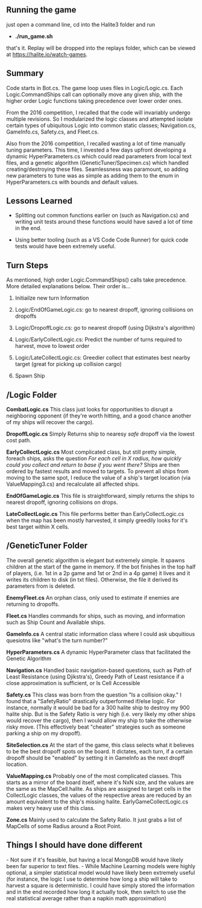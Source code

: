 <h2>Running the game</h2>
just open a command line, cd into the Halite3 folder and run

- <b>./run_game.sh</b>

that's it.  Replay will be dropped into the replays folder, which can be viewed at https://halite.io/watch-games.

<h2>Summary</h2>
Code starts in Bot.cs.  The game loop uses files in Logic/Logic.cs.  Each Logic.CommandShips call can optionally move any given ship, with the higher order Logic functions taking precedence over lower order ones.

From the 2016 competition, I recalled that the code will invariably undergo multiple revisions.  So I modularized the logic classes and attempted isolate certain types of ubiquitous Logic into common static classes; Navigation.cs, GameInfo.cs, Safety.cs, and Fleet.cs.

Also from the 2016 competition, I recalled wasting a lot of time manually tuning parameters. This time, I invested a few days upfront developing a dynamic HyperParameters.cs which could read parameters from local text files, and a genetic algorithm (GeneticTuner/Specimen.cs) which handled creating/destroying these files.  Seamlessness was paramount, so adding new parameters to tune was as simple as adding them to the enum in HyperParameters.cs with bounds and default values.


<h2>Lessons Learned</h2>

- Splitting out common functions earlier on (such as Navigation.cs) and writing unit tests around these functions would have saved a lot of time in the end.

- Using better tooling (such as a VS Code Code Runner) for quick code tests would have been extremely useful.


<h2>Turn Steps</h2>
As mentioned, high order Logic.CommandShips() calls take precedence. More detailed explanations below. Their order is...

1. Initiailze new turn Information

2. Logic/EndOfGameLogic.cs: go to nearest dropoff, ignoring collisions on dropoffs

3. Logic/DropoffLogic.cs: go to nearest dropoff (using Dijkstra's algorithm)

4. Logic/EarlyCollectLogic.cs: Predict the number of turns required to harvest, move to lowest order

5. Logic/LateCollectLogic.cs: Greedier collect that estimates best nearby target (great for picking up collision cargo)

6. Spawn Ship


<h2>/Logic Folder</h2>
<b>CombatLogic.cs</b>
This class just looks for opportunities to disrupt a neighboring opponent (if they're worth hitting, and a good chance another of my ships will recover the cargo).

<b>DropoffLogic.cs</b>
Simply Returns ship to nearesy *safe* dropoff via the lowest cost path.

<b>EarlyCollectLogic.cs</b>
Most complicated class, but still pretty simple, foreach ships, asks the question
<i>For each cell in X radius, how quickly could you collect and return to base if you went there?</i>
Ships are then ordered by fastest results and moved to targets.  To prevent all ships from moving to the same spot, I reduce the value of a ship's target location (via ValueMapping3.cs) and recalculate all affected ships.

<b>EndOfGameLogic.cs</b>
This file is straightforward, simply returns the ships to nearest dropoff, ignoring collisions on drops.

<b>LateCollectLogic.cs</b>
This file performs better than EarlyCollectLogic.cs when the map has been mostly harvested, it simply greedily looks for it's best target within X cells.

<h2>/GeneticTuner Folder</h2>
The overall genetic algorithm is elegant but extremely simple.  It spawns children at the start of the game in memory.  If the bot finishes in the top half of players, (i.e. 1st in a 2p game and 1st or 2nd in a 4p game) it lives and it writes its children to disk (in txt files).  Otherwise, the file it derived its parameters from is deleted.

<b>EnemyFleet.cs</b>
An orphan class, only used to estimate if enemies are returning to dropoffs.

<b>Fleet.cs</b>
Handles commands for ships, such as moving, and information such as Ship Count and Available ships.

<b>GameInfo.cs</b>
A central static information class where I could ask ubquitious quesiotns like "what's the turn number?"

<b>HyperParameters.cs</b>
A dynamic HyperParameter class that facilitated the Genetic Algorithm

<b>Navigation.cs</b>
Handled basic navigation-based questions, such as Path of Least Resistance (using Djikstra's), Greedy Path of Least resistance if a close approximation is sufficient, or Is Cell Accessible

<b>Safety.cs</b>
This class was born from the question "Is a collision okay."  I found that a "SafetyRatio" drastically outperformed if/else logic.  For instance, normally it would be bad for a 300 halite ship to destroy my 900 halite ship.  But is the Safety Ratio is very high (i.e. very likely my other ships would recover the cargo), then I would allow my ship to take the otherwise risky move.  (This effectively beat "cheater" strategies such as someone parking a ship on my dropoff).

<b>SiteSelection.cs</b>
At the start of the game, this class selects what it believes to be the best dropoff spots on the board.  It dictates, each turn, if a certain dropoff should be "enabled" by setting it in GameInfo as the next dropff location.

<b>ValueMapping.cs</b>
Probably one of the most complicated classes.  This starts as a mirror of the board itself, where it's NxN size, and the values are the same as the MapCell.halite.  As ships are assigned to target cells in the CollectLogic classes, the values of the respective areas are reduced by an amount equivalent to the ship's missing halite.  EarlyGameCollectLogic.cs makes very heavy use of this class.

<b>Zone.cs</b>
Mainly used to calculate the Safety Ratio.  It just grabs a list of MapCells of some Radius around a Root Point.


<h2>Things I should have done different</h2>
- Not sure if it's feasible, but having a local MongoDB would have likely been far superior to text files.
- While Machine Learning models were highly optional, a simpler statistical model would have likely been extremely useful (for instance, the logic I use to determine how long a ship will take to harvest a square is deterministic.  I could have simply stored the information and in the end recorded how long it actually took, then switch to use the real statistical average rather than a napkin math approximation)
